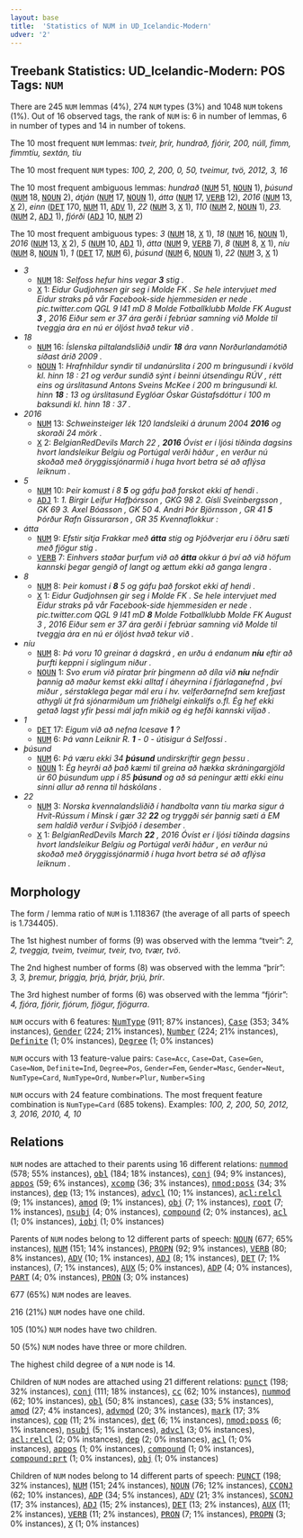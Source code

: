 ```yaml
---
layout: base
title:  'Statistics of NUM in UD_Icelandic-Modern'
udver: '2'
---
```


## Treebank Statistics: UD_Icelandic-Modern: POS Tags: `NUM`

There are 245 `NUM` lemmas (4%), 274 `NUM` types (3%) and 1048 `NUM` tokens (1%).
Out of 16 observed tags, the rank of `NUM` is: 6 in number of lemmas, 6 in number of types and 14 in number of tokens.

The 10 most frequent `NUM` lemmas: <em>tveir, þrír, hundrað, fjórir, 200, núll, fimm, fimmtíu, sextán, tíu</em>

The 10 most frequent `NUM` types:  <em>100, 2, 200, 0, 50, tveimur, tvö, 2012, 3, 16</em>

The 10 most frequent ambiguous lemmas: <em>hundrað</em> (<tt><a href="is_modern-pos-NUM.html">NUM</a></tt> 51, <tt><a href="is_modern-pos-NOUN.html">NOUN</a></tt> 1), <em>þúsund</em> (<tt><a href="is_modern-pos-NUM.html">NUM</a></tt> 18, <tt><a href="is_modern-pos-NOUN.html">NOUN</a></tt> 2), <em>átján</em> (<tt><a href="is_modern-pos-NUM.html">NUM</a></tt> 17, <tt><a href="is_modern-pos-NOUN.html">NOUN</a></tt> 1), <em>átta</em> (<tt><a href="is_modern-pos-NUM.html">NUM</a></tt> 17, <tt><a href="is_modern-pos-VERB.html">VERB</a></tt> 12), <em>2016</em> (<tt><a href="is_modern-pos-NUM.html">NUM</a></tt> 13, <tt><a href="is_modern-pos-X.html">X</a></tt> 2), <em>einn</em> (<tt><a href="is_modern-pos-DET.html">DET</a></tt> 170, <tt><a href="is_modern-pos-NUM.html">NUM</a></tt> 11, <tt><a href="is_modern-pos-ADV.html">ADV</a></tt> 1), <em>22</em> (<tt><a href="is_modern-pos-NUM.html">NUM</a></tt> 3, <tt><a href="is_modern-pos-X.html">X</a></tt> 1), <em>110</em> (<tt><a href="is_modern-pos-NUM.html">NUM</a></tt> 2, <tt><a href="is_modern-pos-NOUN.html">NOUN</a></tt> 1), <em>23.</em> (<tt><a href="is_modern-pos-NUM.html">NUM</a></tt> 2, <tt><a href="is_modern-pos-ADJ.html">ADJ</a></tt> 1), <em>fjórði</em> (<tt><a href="is_modern-pos-ADJ.html">ADJ</a></tt> 10, <tt><a href="is_modern-pos-NUM.html">NUM</a></tt> 2)

The 10 most frequent ambiguous types:  <em>3</em> (<tt><a href="is_modern-pos-NUM.html">NUM</a></tt> 18, <tt><a href="is_modern-pos-X.html">X</a></tt> 1), <em>18</em> (<tt><a href="is_modern-pos-NUM.html">NUM</a></tt> 16, <tt><a href="is_modern-pos-NOUN.html">NOUN</a></tt> 1), <em>2016</em> (<tt><a href="is_modern-pos-NUM.html">NUM</a></tt> 13, <tt><a href="is_modern-pos-X.html">X</a></tt> 2), <em>5</em> (<tt><a href="is_modern-pos-NUM.html">NUM</a></tt> 10, <tt><a href="is_modern-pos-ADJ.html">ADJ</a></tt> 1), <em>átta</em> (<tt><a href="is_modern-pos-NUM.html">NUM</a></tt> 9, <tt><a href="is_modern-pos-VERB.html">VERB</a></tt> 7), <em>8</em> (<tt><a href="is_modern-pos-NUM.html">NUM</a></tt> 8, <tt><a href="is_modern-pos-X.html">X</a></tt> 1), <em>níu</em> (<tt><a href="is_modern-pos-NUM.html">NUM</a></tt> 8, <tt><a href="is_modern-pos-NOUN.html">NOUN</a></tt> 1), <em>1</em> (<tt><a href="is_modern-pos-DET.html">DET</a></tt> 17, <tt><a href="is_modern-pos-NUM.html">NUM</a></tt> 6), <em>þúsund</em> (<tt><a href="is_modern-pos-NUM.html">NUM</a></tt> 6, <tt><a href="is_modern-pos-NOUN.html">NOUN</a></tt> 1), <em>22</em> (<tt><a href="is_modern-pos-NUM.html">NUM</a></tt> 3, <tt><a href="is_modern-pos-X.html">X</a></tt> 1)


* <em>3</em>
  * <tt><a href="is_modern-pos-NUM.html">NUM</a></tt> 18: <em>Selfoss hefur hins vegar <b>3</b> stig .</em>
  * <tt><a href="is_modern-pos-X.html">X</a></tt> 1: <em>Eidur Gudjohnsen gir seg i Molde FK . Se hele intervjuet med Eidur straks på vår Facebook-side hjemmesiden er nede . pic.twitter.com QGL 9 I41 mD 8 Molde Fotballklubb Molde FK August <b>3</b> , 2016 Eiður sem er 37 ára gerði í febrúar samning við Molde til tveggja ára en nú er óljóst hvað tekur við .</em>
* <em>18</em>
  * <tt><a href="is_modern-pos-NUM.html">NUM</a></tt> 16: <em>Íslenska piltalandsliðið undir <b>18</b> ára vann Norðurlandamótið síðast árið 2009 .</em>
  * <tt><a href="is_modern-pos-NOUN.html">NOUN</a></tt> 1: <em>Hrafnhildur syndir til undanúrslita í 200 m bringusundi í kvöld kl. hinn 18 : 21 og verður sundið sýnt í beinni útsendingu RÚV , rétt eins og úrslitasund Antons Sveins McKee í 200 m bringusundi kl. hinn <b>18</b> : 13 og úrslitasund Eyglóar Óskar Gústafsdóttur í 100 m baksundi kl. hinn 18 : 37 .</em>
* <em>2016</em>
  * <tt><a href="is_modern-pos-NUM.html">NUM</a></tt> 13: <em>Schweinsteiger lék 120 landsleiki á árunum 2004 <b>2016</b> og skoraði 24 mörk .</em>
  * <tt><a href="is_modern-pos-X.html">X</a></tt> 2: <em>BelgianRedDevils March 22 , <b>2016</b> Óvíst er í ljósi tíðinda dagsins hvort landsleikur Belgíu og Portúgal verði háður , en verður nú skoðað með öryggissjónarmið í huga hvort betra sé að aflýsa leiknum .</em>
* <em>5</em>
  * <tt><a href="is_modern-pos-NUM.html">NUM</a></tt> 10: <em>Þeir komust í 8 <b>5</b> og gáfu það forskot ekki af hendi .</em>
  * <tt><a href="is_modern-pos-ADJ.html">ADJ</a></tt> 1: <em>1. Birgir Leifur Hafþórsson , GKG 98 2. Gísli Sveinbergsson , GK 69 3. Axel Bóasson , GK 50 4. Andri Þór Björnsson , GR 41 <b>5</b> Þórður Rafn Gissurarson , GR 35 Kvennaflokkur :</em>
* <em>átta</em>
  * <tt><a href="is_modern-pos-NUM.html">NUM</a></tt> 9: <em>Efstir sitja Frakkar með <b>átta</b> stig og Þjóðverjar eru í öðru sæti með fjögur stig .</em>
  * <tt><a href="is_modern-pos-VERB.html">VERB</a></tt> 7: <em>Einhvers staðar þurfum við að <b>átta</b> okkur á því að við höfum kannski þegar gengið of langt og ættum ekki að ganga lengra .</em>
* <em>8</em>
  * <tt><a href="is_modern-pos-NUM.html">NUM</a></tt> 8: <em>Þeir komust í <b>8</b> 5 og gáfu það forskot ekki af hendi .</em>
  * <tt><a href="is_modern-pos-X.html">X</a></tt> 1: <em>Eidur Gudjohnsen gir seg i Molde FK . Se hele intervjuet med Eidur straks på vår Facebook-side hjemmesiden er nede . pic.twitter.com QGL 9 I41 mD <b>8</b> Molde Fotballklubb Molde FK August 3 , 2016 Eiður sem er 37 ára gerði í febrúar samning við Molde til tveggja ára en nú er óljóst hvað tekur við .</em>
* <em>níu</em>
  * <tt><a href="is_modern-pos-NUM.html">NUM</a></tt> 8: <em>Þá voru 10 greinar á dagskrá , en urðu á endanum <b>níu</b> eftir að þurfti keppni í siglingum niður .</em>
  * <tt><a href="is_modern-pos-NOUN.html">NOUN</a></tt> 1: <em>Svo erum við píratar þrír þingmenn að díla við <b>níu</b> nefndir þannig að maður kemst ekki alltaf í áheyrnina í fjárlaganefnd , því miður , sérstaklega þegar mál eru í hv. velferðarnefnd sem krefjast athygli út frá sjónarmiðum um friðhelgi einkalífs o.fl. Ég hef ekki getað lagst yfir þessi mál jafn mikið og ég hefði kannski viljað .</em>
* <em>1</em>
  * <tt><a href="is_modern-pos-DET.html">DET</a></tt> 17: <em>Eigum við að nefna Icesave <b>1</b> ?</em>
  * <tt><a href="is_modern-pos-NUM.html">NUM</a></tt> 6: <em>Þá vann Leiknir R. <b>1</b> - 0 - útisigur á Selfossi .</em>
* <em>þúsund</em>
  * <tt><a href="is_modern-pos-NUM.html">NUM</a></tt> 6: <em>Þá væru ekki 34 <b>þúsund</b> undirskriftir gegn þessu .</em>
  * <tt><a href="is_modern-pos-NOUN.html">NOUN</a></tt> 1: <em>Ég heyrði að það kæmi til greina að hækka skráningargjöld úr 60 þúsundum upp í 85 <b>þúsund</b> og að sá peningur ætti ekki einu sinni allur að renna til háskólans .</em>
* <em>22</em>
  * <tt><a href="is_modern-pos-NUM.html">NUM</a></tt> 3: <em>Norska kvennalandsliðið í handbolta vann tíu marka sigur á Hvít-Rússum í Minsk í gær 32 <b>22</b> og tryggði sér þannig sæti á EM sem haldið verður í Svíþjóð í desember .</em>
  * <tt><a href="is_modern-pos-X.html">X</a></tt> 1: <em>BelgianRedDevils March <b>22</b> , 2016 Óvíst er í ljósi tíðinda dagsins hvort landsleikur Belgíu og Portúgal verði háður , en verður nú skoðað með öryggissjónarmið í huga hvort betra sé að aflýsa leiknum .</em>

## Morphology

The form / lemma ratio of `NUM` is 1.118367 (the average of all parts of speech is 1.734405).

The 1st highest number of forms (9) was observed with the lemma “tveir”: <em>2, 2<closeparen/>, tveggja, tveim, tveimur, tveir, tvo, tvær, tvö</em>.

The 2nd highest number of forms (8) was observed with the lemma “þrír”: <em>3, 3<closeparen/>, þremur, þriggja, þrjá, þrjár, þrjú, þrír</em>.

The 3rd highest number of forms (6) was observed with the lemma “fjórir”: <em>4, fjóra, fjórir, fjórum, fjögur, fjögurra</em>.

`NUM` occurs with 6 features: <tt><a href="is_modern-feat-NumType.html">NumType</a></tt> (911; 87% instances), <tt><a href="is_modern-feat-Case.html">Case</a></tt> (353; 34% instances), <tt><a href="is_modern-feat-Gender.html">Gender</a></tt> (224; 21% instances), <tt><a href="is_modern-feat-Number.html">Number</a></tt> (224; 21% instances), <tt><a href="is_modern-feat-Definite.html">Definite</a></tt> (1; 0% instances), <tt><a href="is_modern-feat-Degree.html">Degree</a></tt> (1; 0% instances)

`NUM` occurs with 13 feature-value pairs: `Case=Acc`, `Case=Dat`, `Case=Gen`, `Case=Nom`, `Definite=Ind`, `Degree=Pos`, `Gender=Fem`, `Gender=Masc`, `Gender=Neut`, `NumType=Card`, `NumType=Ord`, `Number=Plur`, `Number=Sing`

`NUM` occurs with 24 feature combinations.
The most frequent feature combination is `NumType=Card` (685 tokens).
Examples: <em>100, 2, 200, 50, 2012, 3, 2016, 2010, 4, 10</em>


## Relations

`NUM` nodes are attached to their parents using 16 different relations: <tt><a href="is_modern-dep-nummod.html">nummod</a></tt> (578; 55% instances), <tt><a href="is_modern-dep-obl.html">obl</a></tt> (184; 18% instances), <tt><a href="is_modern-dep-conj.html">conj</a></tt> (94; 9% instances), <tt><a href="is_modern-dep-appos.html">appos</a></tt> (59; 6% instances), <tt><a href="is_modern-dep-xcomp.html">xcomp</a></tt> (36; 3% instances), <tt><a href="is_modern-dep-nmod-poss.html">nmod:poss</a></tt> (34; 3% instances), <tt><a href="is_modern-dep-dep.html">dep</a></tt> (13; 1% instances), <tt><a href="is_modern-dep-advcl.html">advcl</a></tt> (10; 1% instances), <tt><a href="is_modern-dep-acl-relcl.html">acl:relcl</a></tt> (9; 1% instances), <tt><a href="is_modern-dep-amod.html">amod</a></tt> (9; 1% instances), <tt><a href="is_modern-dep-obj.html">obj</a></tt> (7; 1% instances), <tt><a href="is_modern-dep-root.html">root</a></tt> (7; 1% instances), <tt><a href="is_modern-dep-nsubj.html">nsubj</a></tt> (4; 0% instances), <tt><a href="is_modern-dep-compound.html">compound</a></tt> (2; 0% instances), <tt><a href="is_modern-dep-acl.html">acl</a></tt> (1; 0% instances), <tt><a href="is_modern-dep-iobj.html">iobj</a></tt> (1; 0% instances)

Parents of `NUM` nodes belong to 12 different parts of speech: <tt><a href="is_modern-pos-NOUN.html">NOUN</a></tt> (677; 65% instances), <tt><a href="is_modern-pos-NUM.html">NUM</a></tt> (151; 14% instances), <tt><a href="is_modern-pos-PROPN.html">PROPN</a></tt> (92; 9% instances), <tt><a href="is_modern-pos-VERB.html">VERB</a></tt> (80; 8% instances), <tt><a href="is_modern-pos-ADV.html">ADV</a></tt> (10; 1% instances), <tt><a href="is_modern-pos-ADJ.html">ADJ</a></tt> (8; 1% instances), <tt><a href="is_modern-pos-DET.html">DET</a></tt> (7; 1% instances),  (7; 1% instances), <tt><a href="is_modern-pos-AUX.html">AUX</a></tt> (5; 0% instances), <tt><a href="is_modern-pos-ADP.html">ADP</a></tt> (4; 0% instances), <tt><a href="is_modern-pos-PART.html">PART</a></tt> (4; 0% instances), <tt><a href="is_modern-pos-PRON.html">PRON</a></tt> (3; 0% instances)

677 (65%) `NUM` nodes are leaves.

216 (21%) `NUM` nodes have one child.

105 (10%) `NUM` nodes have two children.

50 (5%) `NUM` nodes have three or more children.

The highest child degree of a `NUM` node is 14.

Children of `NUM` nodes are attached using 21 different relations: <tt><a href="is_modern-dep-punct.html">punct</a></tt> (198; 32% instances), <tt><a href="is_modern-dep-conj.html">conj</a></tt> (111; 18% instances), <tt><a href="is_modern-dep-cc.html">cc</a></tt> (62; 10% instances), <tt><a href="is_modern-dep-nummod.html">nummod</a></tt> (62; 10% instances), <tt><a href="is_modern-dep-obl.html">obl</a></tt> (50; 8% instances), <tt><a href="is_modern-dep-case.html">case</a></tt> (33; 5% instances), <tt><a href="is_modern-dep-amod.html">amod</a></tt> (27; 4% instances), <tt><a href="is_modern-dep-advmod.html">advmod</a></tt> (20; 3% instances), <tt><a href="is_modern-dep-mark.html">mark</a></tt> (17; 3% instances), <tt><a href="is_modern-dep-cop.html">cop</a></tt> (11; 2% instances), <tt><a href="is_modern-dep-det.html">det</a></tt> (6; 1% instances), <tt><a href="is_modern-dep-nmod-poss.html">nmod:poss</a></tt> (6; 1% instances), <tt><a href="is_modern-dep-nsubj.html">nsubj</a></tt> (5; 1% instances), <tt><a href="is_modern-dep-advcl.html">advcl</a></tt> (3; 0% instances), <tt><a href="is_modern-dep-acl-relcl.html">acl:relcl</a></tt> (2; 0% instances), <tt><a href="is_modern-dep-dep.html">dep</a></tt> (2; 0% instances), <tt><a href="is_modern-dep-acl.html">acl</a></tt> (1; 0% instances), <tt><a href="is_modern-dep-appos.html">appos</a></tt> (1; 0% instances), <tt><a href="is_modern-dep-compound.html">compound</a></tt> (1; 0% instances), <tt><a href="is_modern-dep-compound-prt.html">compound:prt</a></tt> (1; 0% instances), <tt><a href="is_modern-dep-obj.html">obj</a></tt> (1; 0% instances)

Children of `NUM` nodes belong to 14 different parts of speech: <tt><a href="is_modern-pos-PUNCT.html">PUNCT</a></tt> (198; 32% instances), <tt><a href="is_modern-pos-NUM.html">NUM</a></tt> (151; 24% instances), <tt><a href="is_modern-pos-NOUN.html">NOUN</a></tt> (76; 12% instances), <tt><a href="is_modern-pos-CCONJ.html">CCONJ</a></tt> (62; 10% instances), <tt><a href="is_modern-pos-ADP.html">ADP</a></tt> (34; 5% instances), <tt><a href="is_modern-pos-ADV.html">ADV</a></tt> (21; 3% instances), <tt><a href="is_modern-pos-SCONJ.html">SCONJ</a></tt> (17; 3% instances), <tt><a href="is_modern-pos-ADJ.html">ADJ</a></tt> (15; 2% instances), <tt><a href="is_modern-pos-DET.html">DET</a></tt> (13; 2% instances), <tt><a href="is_modern-pos-AUX.html">AUX</a></tt> (11; 2% instances), <tt><a href="is_modern-pos-VERB.html">VERB</a></tt> (11; 2% instances), <tt><a href="is_modern-pos-PRON.html">PRON</a></tt> (7; 1% instances), <tt><a href="is_modern-pos-PROPN.html">PROPN</a></tt> (3; 0% instances), <tt><a href="is_modern-pos-X.html">X</a></tt> (1; 0% instances)

